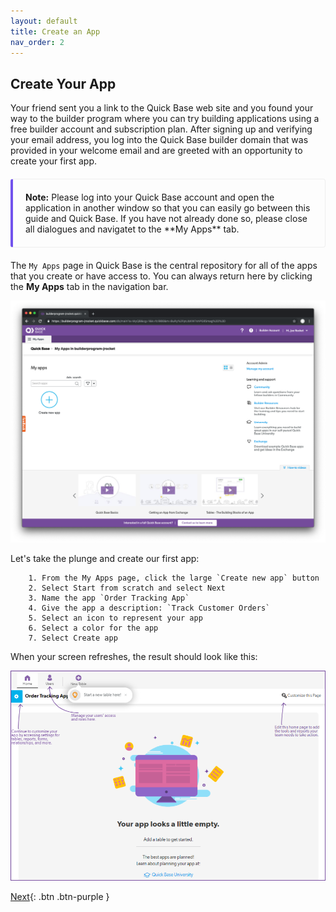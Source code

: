 ```yaml
---
layout: default
title: Create an App
nav_order: 2
---
```


## Create Your App

Your friend sent you a link to the Quick Base web site and you found your way to the builder program where you can try building applications using a free builder account and subscription plan. After signing up and verifying your email address, you log into the Quick Base builder domain that was provided in your welcome email and are greeted with an opportunity to create your first app. 

<div markdown="span" style="padding: 1.25rem; margin-top: 1.25rem; margin-bottom: 1.25rem; border: 1px solid #eee; border-left-width: .25rem; border-radius: .25rem; border-left-color: #7253ed;" >
<b>Note:</b> Please log into your Quick Base account and open the application in another window so that you can easily go between this guide and Quick Base. If you have not already done so, please close all dialogues and navigatet to the **My Apps** tab. 
</div>

The `My Apps` page in Quick Base is the central repository for all of the apps that you create or have access to. You can always return here by clicking the **My Apps** tab in the navigation bar. 

![](assets/images/myApps.png)

Let's take the plunge and create our first app:

~~~
    1. From the My Apps page, click the large `Create new app` button  
    2. Select Start from scratch and select Next
    3. Name the app `Order Tracking App`
    4. Give the app a description: `Track Customer Orders`
    5. Select an icon to represent your app
    6. Select a color for the app
    7. Select Create app
~~~

When your screen refreshes, the result should look like this:

![](/assets/images/newApp.png)

[Next](createProducts.html){: .btn .btn-purple }